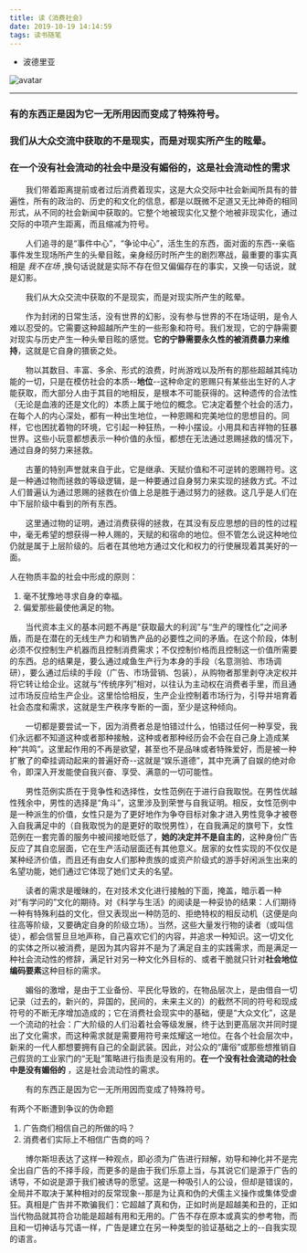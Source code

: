 ```yaml
---
title: 读《消费社会》
date: 2019-10-19 14:14:59
tags: 读书随笔
---
```

* 波德里亚

![avatar](https://ftp.bmp.ovh/imgs/2019/10/2d24b7376a28e312.jpg)


---
### 有的东西正是因为它一无所用因而变成了特殊符号。 ###
### 我们从大众交流中获取的不是现实，而是对现实所产生的眩晕。 ###
### 在一个没有社会流动的社会中是没有媚俗的，这是社会流动性的需求 ###
<!-- more -->

&emsp;&emsp;我们带着距离提前或者过后消费着现实，这是大众交际中社会新闻所具有的普遍性，所有的政治的、历史的和文化的信息，都是以既微不足道又无比神奇的相同形式，从不同的社会新闻中获取的。它整个地被现实化又整个地被非现实化，通过交际的中项产生距离，而且缩减为符号。

&emsp;&emsp;人们追寻的是“事件中心”，“争论中心”，活生生的东西，面对面的东西--亲临事件发生现场所产生的头晕目眩，亲身经历时所产生的剧烈寒战，最重要的事实真相是 *我不在场* ,换句话说就是实际不存在但又偏偏存在的事实，又换一句话说，就是幻影。

&emsp;&emsp;我们从大众交流中获取的不是现实，而是对现实所产生的眩晕。



&emsp;&emsp;作为封闭的日常生活，没有世界的幻影，没有参与世界的不在场证明，是令人难以忍受的。它需要这种超越所产生的一些形象和符号。我们发现，它的宁静需要对现实与历史产生一种头晕目眩的感觉。**它的宁静需要永久性的被消费暴力来维持**，这就是它自身的猥亵之处。

&emsp;&emsp;物以其数目、丰富、多余、形式的浪费，时尚游戏以及所有的那些超越其纯功能的一切，只是在模仿社会的本质--**地位**--这种命定的恩赐只有某些出生好的人才能获取，而大部分人由于其目的地相反，是根本不可能获得的。这种遗传的合法性（无论是血液的还是文化的）本质上属于地位的概念。它决定着整个社会的活力，在每个人的内心深处，都有一种出生地位，一种恩赐和完美地位的思想目的。同样，它也困扰着物的环境，它引起一种狂热，一种小摆设。小用具和吉祥物的狂暴世界。这些小玩意都想表示一种价值的永恒，都想在无法通过恩赐拯救的情况下，通过自身的努力来拯救。

&emsp;&emsp;古董的特别声誉就来自于此，它是继承、天赋价值和不可逆转的恩赐符号。这是一种通过物而拯救的等级逻辑，是一种要通过自身努力来实现的拯救方式。不过人们普遍认为通过恩赐的拯救在价值上总是胜于通过努力的拯救。这几乎是人们在中下层阶级中看到的所有东西。

&emsp;&emsp;这里通过物的证明，通过消费获得的拯救，在其没有反应思想的目的性的过程中，毫无希望的想获得一种人赐的，天赋的和宿命的地位。但不管怎么说这种地位仍就是属于上层阶级的。后者在其他地方通过文化和权力的行使展现着其美好的一面。

人在物质丰盈的社会中形成的原则：  
1. 毫不犹豫地寻求自身的幸福。
2. 偏爱那些最使他满足的物。

&emsp;&emsp;当代资本主义的基本问题不再是“获取最大的利润”与“生产的理性化”之间矛盾，而是在潜在的无线生产力和销售产品的必要性之间的矛盾。在这个阶段，体制必须不仅控制生产机器而且控制消费需求；不仅控制价格而且控制这一价值所需要的东西。总的结果是，要么通过咸鱼生产行为本身的手段（名意测验、市场调研），要么通过后续的手段（广告、市场营销、包装），从购物者那里剥夺决定权并将它转让给企业。这就与“传统序列”相对，以往认为主动权在消费者手里，而且通过市场反应给生产企业。这里恰恰相反，生产企业控制着市场行为，引导并培育着社会态度和需求，这就是生产秩序专断的一面，至少是这种倾向。

&emsp;&emsp;一切都是要尝试一下，因为消费者总是怕错过什么，怕错过任何一种享受，我们永远都不知道这种或者那种接触，这种或者那种经历会不会在自己身上造成某种“共鸣”。这里起作用的不再是欲望，甚至也不是品味或者特殊爱好，而是被一种扩散了的牵挂调动起来的普遍好奇--这就是“娱乐道德”，其中充满了自娱的绝对命令，即深入开发能使自我兴奋、享受、满意的一切可能性。

&emsp;&emsp;男性范例实质在于竞争性和选择性，女性范例在于进行自我取悦。在男性优越性残余中，男性的选择是“角斗”，这里涉及到荣誉与自我证明。相反，女性范例中是一种派生的价值，女性只是为了更好地作为争夺目标对象才进入男性竞争才被卷入自我满足中的（自我取悦为的是更好的取悦男性），在自我满足的旗号下，女性范例在一套完善的服务中被间接地贬低了，**她的决定并不是自主的**，这种身份广告反应了其自恋层面，它在生产活动层面还有其他意义。居家的女性实现的不仅仅是某种经济价值，而且还有由女人们那种贵族的或资产阶级式的游手好闲派生出来的名望功能，她们通过它体现了她们丈夫的名望。

&emsp;&emsp;读者的需求是暧昧的，在对技术文化进行接触的下面，掩盖，暗示着一种对“有学问的”文化的期待。对《科学与生活》的阅读是一种妥协的结果：人们期待一种有特殊利益的文化，但又表现出一种防范的、拒绝特权的相反动机（这便是向往高等阶级，又要确定自身的阶级立场）。当然，这些大量发行物的读者（或叫信徒），都会信誓旦旦地声称，自己喜欢它们的内容，并追求一种知识。这一切文化的实体之所以被消费，是因为其内容并不是为了满足自主的实践需求，而是满足一种社会流动性的修辞，满足针对另一种文化外目标的、或者干脆就只针对**社会地位编码要素**这种目标的需求。

&emsp;&emsp;媚俗的激增，是由于工业备份、平民化导致的，在物品层次上，是由借自一切记录（过去的，新兴的，异国的，民间的，未来主义的）的截然不同的符号和现成符号的不断无序增加造成的；它在消费社会现实中的基础，便是“大众文化”，这是一个流动的社会：广大阶级的人们沿着社会等级发展，终于达到更高层次并同时提出了文化需求，而这种需求就是需要用符号来炫耀这一地位。在各个社会层次中，新来的一代人都想要拥有自己的全副武装。因此，对公众的“庸俗”或那些想推销自己假货的工业家门的“无耻”策略进行指责是没有用的。**在一个没有社会流动的社会中是没有媚俗的** ，这是社会流动性的需求。

&emsp;&emsp;有的东西正是因为它一无所用因而变成了特殊符号。

有两个不断遭到争议的伪命题  
1. 广告商们相信自己的所做的吗？
2. 消费者们实际上不相信广告商的吗？

&emsp;&emsp;博尔斯坦表达了这样一种观点，即必须为广告进行辩解，劝导和神化并不是完全出自广告的不择手段，而更多的是由于我们乐意上当，与其说它们是源于广告的诱导，不如说是源于我们被诱导的愿望。这是一种吸引人的公设，但却是错误的，全局并不取决于某种相对的反常现象--那是为让真和伪的犬儒主义操作或集体受虐狂。真相是广告并不欺骗我们：它超越了真和伪，正如时尚是超越美和丑的，正如当代物品就其符合功能是超越有用和无用的。广告不存在原本或真实的参考物，而且和一切神话与咒语一样，广告是建立在另一种类型的验证基础之上的--自我实现的语言。